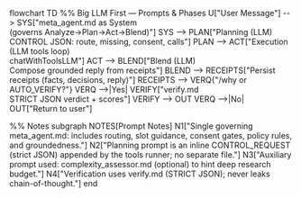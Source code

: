 flowchart TD
  %% Big LLM First — Prompts & Phases
  U["User Message"] --> SYS["meta_agent.md as System<br/>(governs Analyze→Plan→Act→Blend)"]
  SYS --> PLAN["Planning (LLM)<br/>CONTROL JSON: route, missing, consent, calls"]
  PLAN --> ACT["Execution (LLM tools loop)<br/>chatWithToolsLLM"]
  ACT --> BLEND["Blend (LLM)<br/>Compose grounded reply from receipts"]
  BLEND --> RECEIPTS["Persist receipts (facts, decisions, reply)"]
  RECEIPTS --> VERQ{"/why or AUTO_VERIFY?"}
  VERQ -->|Yes| VERIFY["verify.md<br/>STRICT JSON verdict + scores"]
  VERIFY --> OUT
  VERQ -->|No| OUT["Return to user"]

  %% Notes
  subgraph NOTES[Prompt Notes]
    N1["Single governing meta_agent.md: includes routing, slot guidance, consent gates, policy rules, and groundedness."]
    N2["Planning prompt is an inline CONTROL_REQUEST (strict JSON) appended by the tools runner; no separate file."]
    N3["Auxiliary prompt used: complexity_assessor.md (optional) to hint deep research budget."]
    N4["Verification uses verify.md (STRICT JSON); never leaks chain-of-thought."]
  end
